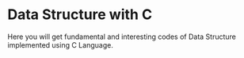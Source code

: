 # Data Structure with C
Here you will get fundamental and interesting codes of Data Structure implemented using C Language.
